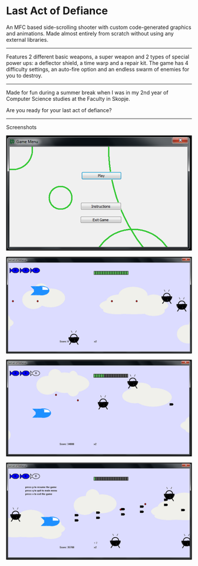 Last Act of Defiance
========================

An MFC based side-scrolling shooter with custom code-generated graphics and animations.
Made almost entirely from scratch without using any external libraries.

---------------------

Features 2 different basic weapons, a super weapon and 2 types of special power ups: a deflector shield, a time warp and a repair kit.
The game has 4 difficulty settings, an auto-fire option and an endless swarm of enemies for you to destroy.

-----

Made for fun during a summer break when I was in my 2nd year of Computer Science studies at the Faculty in Skopje.


Are you ready for your last act of defiance?

------

Screenshots

![alt tag](https://raw.githubusercontent.com/gajduk/last-act-of-defiance/master/snp1.PNG)

![alt tag](https://raw.githubusercontent.com/gajduk/last-act-of-defiance/master/snp2.PNG)

![alt tag](https://raw.githubusercontent.com/gajduk/last-act-of-defiance/master/snp3.PNG)

![alt tag](https://raw.githubusercontent.com/gajduk/last-act-of-defiance/master/snp4.PNG)
